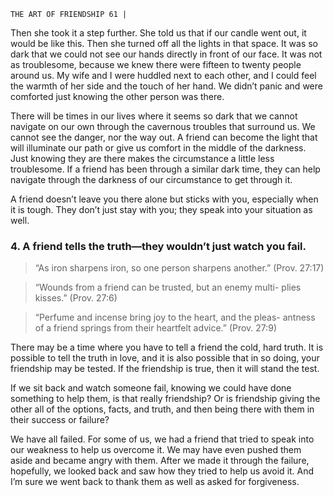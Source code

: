 ```
THE ART OF FRIENDSHIP 61 |
```
Then she took it a step further. She told us that if our candle went out,
it would be like this. Then she turned off all the lights in that space. It was so
dark that we could not see our hands directly in front of our face. It was not as
troublesome, because we knew there were fifteen to twenty people around us.
My wife and I were huddled next to each other, and I could feel the warmth of
her side and the touch of her hand. We didn’t panic and were comforted just
knowing the other person was there.

There will be times in our lives where it seems so dark that we cannot
navigate on our own through the cavernous troubles that surround us. We
cannot see the danger, nor the way out. A friend can become the light that
will illuminate our path or give us comfort in the middle of the darkness. Just
knowing they are there makes the circumstance a little less troublesome. If a
friend has been through a similar dark time, they can help navigate through the
darkness of our circumstance to get through it.

A friend doesn’t leave you there alone but sticks with you, especially when
it is tough. They don’t just stay with you; they speak into your situation as well.

### **4. A friend tells the truth—they wouldn’t just watch you fail.**

> “As iron sharpens iron, so one person sharpens another.”
> (Prov. 27:17)

> “Wounds from a friend can be trusted, but an enemy multi-
> plies kisses.” (Prov. 27:6)

> “Perfume and incense bring joy to the heart, and the pleas-
> antness of a friend springs from their heartfelt advice.” (Prov.
> 27:9)

There may be a time where you have to tell a friend the cold, hard truth. It
is possible to tell the truth in love, and it is also possible that in so doing, your
friendship may be tested. If the friendship is true, then it will stand the test.

If we sit back and watch someone fail, knowing we could have done
something to help them, is that really friendship? Or is friendship giving the
other all of the options, facts, and truth, and then being there with them in their
success or failure?

We have all failed. For some of us, we had a friend that tried to speak into
our weakness to help us overcome it. We may have even pushed them aside and
became angry with them. After we made it through the failure, hopefully, we
looked back and saw how they tried to help us avoid it. And I’m sure we went
back to thank them as well as asked for forgiveness.